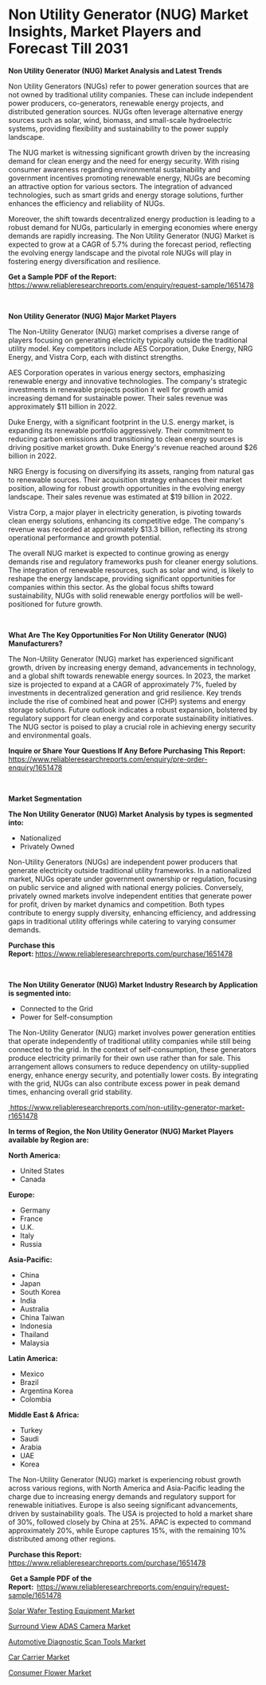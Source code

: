 <p><h1>Non Utility Generator (NUG) Market Insights, Market Players and Forecast Till 2031</h1></p><p><strong>Non Utility Generator (NUG) Market Analysis and Latest Trends</strong></p>
<p><p>Non Utility Generators (NUGs) refer to power generation sources that are not owned by traditional utility companies. These can include independent power producers, co-generators, renewable energy projects, and distributed generation sources. NUGs often leverage alternative energy sources such as solar, wind, biomass, and small-scale hydroelectric systems, providing flexibility and sustainability to the power supply landscape.</p><p>The NUG market is witnessing significant growth driven by the increasing demand for clean energy and the need for energy security. With rising consumer awareness regarding environmental sustainability and government incentives promoting renewable energy, NUGs are becoming an attractive option for various sectors. The integration of advanced technologies, such as smart grids and energy storage solutions, further enhances the efficiency and reliability of NUGs.</p><p>Moreover, the shift towards decentralized energy production is leading to a robust demand for NUGs, particularly in emerging economies where energy demands are rapidly increasing. The Non Utility Generator (NUG) Market is expected to grow at a CAGR of 5.7% during the forecast period, reflecting the evolving energy landscape and the pivotal role NUGs will play in fostering energy diversification and resilience.</p></p>
<p><strong>Get a Sample PDF of the Report:&nbsp;</strong> <a href="https://www.reliableresearchreports.com/enquiry/request-sample/1651478?utm_campaign=11&utm_medium=2&utm_source=Github&utm_content=ia&utm_term=08122024&utm_id=non-utility-generator-nug">https://www.reliableresearchreports.com/enquiry/request-sample/1651478</a></p>
<p>&nbsp;</p>
<p><strong>Non Utility Generator (NUG) Major Market Players</strong></p>
<p><p>The Non-Utility Generator (NUG) market comprises a diverse range of players focusing on generating electricity typically outside the traditional utility model. Key competitors include AES Corporation, Duke Energy, NRG Energy, and Vistra Corp, each with distinct strengths.</p><p>AES Corporation operates in various energy sectors, emphasizing renewable energy and innovative technologies. The company's strategic investments in renewable projects position it well for growth amid increasing demand for sustainable power. Their sales revenue was approximately $11 billion in 2022.</p><p>Duke Energy, with a significant footprint in the U.S. energy market, is expanding its renewable portfolio aggressively. Their commitment to reducing carbon emissions and transitioning to clean energy sources is driving positive market growth. Duke Energy's revenue reached around $26 billion in 2022.</p><p>NRG Energy is focusing on diversifying its assets, ranging from natural gas to renewable sources. Their acquisition strategy enhances their market position, allowing for robust growth opportunities in the evolving energy landscape. Their sales revenue was estimated at $19 billion in 2022.</p><p>Vistra Corp, a major player in electricity generation, is pivoting towards clean energy solutions, enhancing its competitive edge. The company's revenue was recorded at approximately $13.3 billion, reflecting its strong operational performance and growth potential.</p><p>The overall NUG market is expected to continue growing as energy demands rise and regulatory frameworks push for cleaner energy solutions. The integration of renewable resources, such as solar and wind, is likely to reshape the energy landscape, providing significant opportunities for companies within this sector. As the global focus shifts toward sustainability, NUGs with solid renewable energy portfolios will be well-positioned for future growth.</p></p>
<p>&nbsp;</p>
<p><strong>What Are The Key Opportunities For Non Utility Generator (NUG) Manufacturers?</strong></p>
<p><p>The Non-Utility Generator (NUG) market has experienced significant growth, driven by increasing energy demand, advancements in technology, and a global shift towards renewable energy sources. In 2023, the market size is projected to expand at a CAGR of approximately 7%, fueled by investments in decentralized generation and grid resilience. Key trends include the rise of combined heat and power (CHP) systems and energy storage solutions. Future outlook indicates a robust expansion, bolstered by regulatory support for clean energy and corporate sustainability initiatives. The NUG sector is poised to play a crucial role in achieving energy security and environmental goals.</p></p>
<p><strong>Inquire or Share Your Questions If Any Before Purchasing This Report:</strong> <a href="https://www.reliableresearchreports.com/enquiry/pre-order-enquiry/1651478?utm_campaign=11&utm_medium=2&utm_source=Github&utm_content=ia&utm_term=08122024&utm_id=non-utility-generator-nug">https://www.reliableresearchreports.com/enquiry/pre-order-enquiry/1651478</a></p>
<p>&nbsp;</p>
<p><strong>Market Segmentation</strong></p>
<p><strong>The Non Utility Generator (NUG) Market Analysis by types is segmented into:</strong></p>
<p><ul><li>Nationalized</li><li>Privately Owned</li></ul></p>
<p><p>Non-Utility Generators (NUGs) are independent power producers that generate electricity outside traditional utility frameworks. In a nationalized market, NUGs operate under government ownership or regulation, focusing on public service and aligned with national energy policies. Conversely, privately owned markets involve independent entities that generate power for profit, driven by market dynamics and competition. Both types contribute to energy supply diversity, enhancing efficiency, and addressing gaps in traditional utility offerings while catering to varying consumer demands.</p></p>
<p><strong>Purchase this Report:&nbsp;</strong><a href="https://www.reliableresearchreports.com/purchase/1651478?utm_campaign=11&utm_medium=2&utm_source=Github&utm_content=ia&utm_term=08122024&utm_id=non-utility-generator-nug">https://www.reliableresearchreports.com/purchase/1651478</a></p>
<p>&nbsp;</p>
<p><strong>The Non Utility Generator (NUG) Market Industry Research by Application is segmented into:</strong></p>
<p><ul><li>Connected to the Grid</li><li>Power for Self-consumption</li></ul></p>
<p><p>The Non-Utility Generator (NUG) market involves power generation entities that operate independently of traditional utility companies while still being connected to the grid. In the context of self-consumption, these generators produce electricity primarily for their own use rather than for sale. This arrangement allows consumers to reduce dependency on utility-supplied energy, enhance energy security, and potentially lower costs. By integrating with the grid, NUGs can also contribute excess power in peak demand times, enhancing overall grid stability.</p></p>
<p><a href="https://www.reliableresearchreports.com/non-utility-generator-market-r1651478?utm_campaign=11&utm_medium=2&utm_source=Github&utm_content=ia&utm_term=08122024&utm_id=non-utility-generator-nug">&nbsp;https://www.reliableresearchreports.com/non-utility-generator-market-r1651478</a></p>
<p><strong>In terms of Region, the Non Utility Generator (NUG) Market Players available by Region are:</strong></p>
<p>
    <p> <strong> North America: </strong>
        <ul>
            <li>United States</li>
            <li>Canada</li>
        </ul>
        </p> 
    <p> <strong> Europe: </strong>
        <ul>
            <li>Germany</li>
            <li>France</li>
            <li>U.K.</li>
            <li>Italy</li>
            <li>Russia</li>
        </ul>
        </p> 
    <p> <strong> Asia-Pacific: </strong>
        <ul>
            <li>China</li>
            <li>Japan</li>
            <li>South Korea</li>
            <li>India</li>
            <li>Australia</li>
            <li>China Taiwan</li>
            <li>Indonesia</li>
            <li>Thailand</li>
            <li>Malaysia</li>
        </ul>
        </p> 
    <p> <strong> Latin America: </strong>
        <ul>
            <li>Mexico</li>
            <li>Brazil</li>
            <li>Argentina Korea</li>
            <li>Colombia</li>
        </ul>
        </p> 
    <p> <strong> Middle East & Africa: </strong>
        <ul>
            <li>Turkey</li>
            <li>Saudi</li>
            <li>Arabia</li>
            <li>UAE</li>
            <li>Korea</li>
        </ul>
    </p>
    </p>
<p><p>The Non-Utility Generator (NUG) market is experiencing robust growth across various regions, with North America and Asia-Pacific leading the charge due to increasing energy demands and regulatory support for renewable initiatives. Europe is also seeing significant advancements, driven by sustainability goals. The USA is projected to hold a market share of 30%, followed closely by China at 25%. APAC is expected to command approximately 20%, while Europe captures 15%, with the remaining 10% distributed among other regions.</p></p>
<p><strong>Purchase this Report: </strong><a href="https://www.reliableresearchreports.com/purchase/1651478?utm_campaign=11&utm_medium=2&utm_source=Github&utm_content=ia&utm_term=08122024&utm_id=non-utility-generator-nug">https://www.reliableresearchreports.com/purchase/1651478</a></p>
<p>&nbsp;<strong>Get a Sample PDF of the Report:&nbsp;&nbsp;</strong><a href="https://www.reliableresearchreports.com/enquiry/request-sample/1651478?utm_campaign=11&utm_medium=2&utm_source=Github&utm_content=ia&utm_term=08122024&utm_id=non-utility-generator-nug">https://www.reliableresearchreports.com/enquiry/request-sample/1651478</a></p>
<p><strong></strong></p>
<p><p><a href="https://github.com/ChiragRp1/Market-Research-Report-List-6/blob/main/solar-wafer-testing-equipment-market.md?utm_campaign=11&utm_medium=2&utm_source=Github&utm_content=ia&utm_term=08122024&utm_id=non-utility-generator-nug">Solar Wafer Testing Equipment Market</a></p><p><a href="https://github.com/gukenneth26571/Market-Research-Report-List-1/blob/main/surround-view-adas-camera-market.md?utm_campaign=11&utm_medium=2&utm_source=Github&utm_content=ia&utm_term=08122024&utm_id=non-utility-generator-nug">Surround View ADAS Camera Market</a></p><p><a href="https://www.linkedin.com/pulse/th-score-market-0ptye?utm_campaign=11&utm_medium=2&utm_source=Github&utm_content=ia&utm_term=08122024&utm_id=non-utility-generator-nug">Automotive Diagnostic Scan Tools Market</a></p><p><a href="https://www.linkedin.com/pulse/th-score-market-0ptye?utm_campaign=11&utm_medium=2&utm_source=Github&utm_content=ia&utm_term=08122024&utm_id=non-utility-generator-nug">Car Carrier Market</a></p><p><a href="https://www.linkedin.com/pulse/th-score-market-0ptye?utm_campaign=11&utm_medium=2&utm_source=Github&utm_content=ia&utm_term=08122024&utm_id=non-utility-generator-nug">Consumer Flower Market</a></p></p>